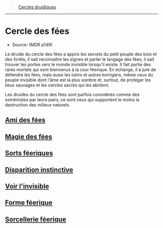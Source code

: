 ﻿---
!SubClassItem
Id: druid_fairies_hd.md#cercle-des-fées
RootId: druid_fairies_hd.md
ParentLink: druid_hd.md#cercles-druidiques
Name: Cercle des fées
ParentName: Cercles druidiques
NameLevel: 1
Source: (MDR p149)
Attributes: {}
---
>  [Cercles druidiques](hd_druid_cercles_druidiques.md)

---


# Cercle des fées

- Source: (MDR p149)

Le druide du cercle des fées a appris les secrets du petit peuple des bois et des forêts, il sait reconnaître les signes et parler le langage des fées, il sait trouver les portes vers le monde invisible lorsqu'il existe. Il fait partie des rares mortels qui sont bienvenus à la cour féerique. En échange, il a juré de défendre les fées, mais aussi les lutins et autres korrigans, même ceux du peuple invisible dont l'âme est la plus sombre et, surtout, de protéger les lieux sauvages et les cercles sacrés qui les abritent.

Les druides du cercle des fées sont parfois considérés comme des extrémistes par leurs pairs, ce sont ceux qui supportent le moins la destruction des milieux naturels.



## [Ami des fées](hd_druid_fairies_ami_des_fees.md)



## [Magie des fées](hd_druid_fairies_magie_des_fees.md)



## [Sorts féeriques](hd_druid_fairies_sorts_feeriques.md)



## [Disparition instinctive](hd_druid_fairies_disparition_instinctive.md)



## [Voir l'invisible](hd_druid_fairies_voir_linvisible.md)



## [Forme féerique](hd_druid_fairies_forme_feerique.md)



## [Sorcellerie féerique](hd_druid_fairies_sorcellerie_feerique.md)

